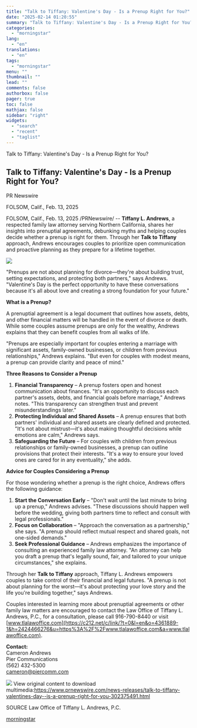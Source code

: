 ```yaml
---
title: "Talk to Tiffany: Valentine's Day - Is a Prenup Right for You?"
date: "2025-02-14 01:20:55"
summary: "Talk to Tiffany: Valentine's Day - Is a Prenup Right for You? Talk to Tiffany: Valentine's Day - Is a Prenup Right for You? PR Newswire FOLSOM, Calif., Feb. 13, 2025 FOLSOM, Calif., Feb. 13, 2025 /PRNewswire/ -- Tiffany L. Andrews, a respected family law attorney serving Northern California, shares..."
categories:
  - "morningstar"
lang:
  - "en"
translations:
  - "en"
tags:
  - "morningstar"
menu: ""
thumbnail: ""
lead: ""
comments: false
authorbox: false
pager: true
toc: false
mathjax: false
sidebar: "right"
widgets:
  - "search"
  - "recent"
  - "taglist"
---
```


Talk to Tiffany: Valentine's Day - Is a Prenup Right for You?

Talk to Tiffany: Valentine's Day - Is a Prenup Right for You?
-------------------------------------------------------------

PR Newswire

FOLSOM, Calif., Feb. 13, 2025


FOLSOM, Calif., Feb. 13, 2025 /PRNewswire/ -- **Tiffany L. Andrews**, a respected family law attorney serving Northern California, shares her insights into prenuptial agreements, debunking myths and helping couples decide whether a prenup is right for them. Through her **Talk to Tiffany** approach, Andrews encourages couples to prioritize open communication and proactive planning as they prepare for a lifetime together.

[![](https://mma.prnewswire.com/media/2619377/Law_Office_of_Tiffany_L_Andrews_PC___Tiffany_L_Andrews.jpg)](https://mma.prnewswire.com/media/2619377/Law_Office_of_Tiffany_L_Andrews_PC___Tiffany_L_Andrews.html)

"Prenups are not about planning for divorce—they're about building trust, setting expectations, and protecting both partners," says Andrews. "Valentine's Day is the perfect opportunity to have these conversations because it's all about love and creating a strong foundation for your future."

**What is a Prenup?**

A prenuptial agreement is a legal document that outlines how assets, debts, and other financial matters will be handled in the event of divorce or death. While some couples assume prenups are only for the wealthy, Andrews explains that they can benefit couples from all walks of life.

"Prenups are especially important for couples entering a marriage with significant assets, family-owned businesses, or children from previous relationships," Andrews explains. "But even for couples with modest means, a prenup can provide clarity and peace of mind."

**Three Reasons to Consider a Prenup**

1. **Financial Transparency** – A prenup fosters open and honest communication about finances. "It's an opportunity to discuss each partner's assets, debts, and financial goals before marriage," Andrews notes. "This transparency can strengthen trust and prevent misunderstandings later."
2. **Protecting Individual and Shared Assets** – A prenup ensures that both partners' individual and shared assets are clearly defined and protected. "It's not about mistrust—it's about making thoughtful decisions while emotions are calm," Andrews says.
3. **Safeguarding the Future** – For couples with children from previous relationships or family-owned businesses, a prenup can outline provisions that protect their interests. "It's a way to ensure your loved ones are cared for in any eventuality," she adds.

**Advice for Couples Considering a Prenup**

For those wondering whether a prenup is the right choice, Andrews offers the following guidance:

1. **Start the Conversation Early** – "Don't wait until the last minute to bring up a prenup," Andrews advises. "These discussions should happen well before the wedding, giving both partners time to reflect and consult with legal professionals."
2. **Focus on Collaboration** – "Approach the conversation as a partnership," she says. "A prenup should reflect mutual respect and shared goals, not one-sided demands."
3. **Seek Professional Guidance** – Andrews emphasizes the importance of consulting an experienced family law attorney. "An attorney can help you draft a prenup that's legally sound, fair, and tailored to your unique circumstances," she explains.

Through her **Talk to Tiffany** approach, Tiffany L. Andrews empowers couples to take control of their financial and legal futures. "A prenup is not about planning for the worst—it's about protecting your love story and the life you're building together," says Andrews.

Couples interested in learning more about prenuptial agreements or other family law matters are encouraged to contact the Law Office of Tiffany L. Andrews, P.C., for a consultation, please call 916-790-8440 or visit [www.tlalawoffice.com](https://c212.net/c/link/?t=0&l=en&o=4361889-1&h=2424466276&u=https%3A%2F%2Fwww.tlalawoffice.com&a=www.tlalawoffice.com).

**Contact:**  
Cameron Andrews  
Pier Communications  
(562) 432-5300  
[cameron@piercomm.com](mailto:cameron@piercomm.com)

 ![](https://c212.net/c/img/favicon.png?sn=LA18560&sd=2025-02-13) View original content to download multimedia:<https://www.prnewswire.com/news-releases/talk-to-tiffany-valentines-day--is-a-prenup-right-for-you-302375491.html>

SOURCE Law Office of Tiffany L. Andrews, P.C.

[morningstar](https://www.morningstar.com/news/pr-newswire/20250213la18560/talk-to-tiffany-valentines-day-is-a-prenup-right-for-you)
